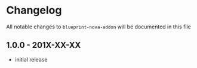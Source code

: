 # Changelog

All notable changes to `blueprint-nova-addon` will be documented in this file

## 1.0.0 - 201X-XX-XX

- initial release
